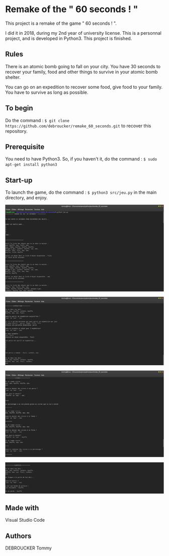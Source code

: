 # Remake of the " 60 seconds ! "

This project is a remake of the game " 60 seconds ! ". 

I did it in 2018, during my 2nd year of university license. This is a personnal project, and is developed in Python3. This project is finished.

## Rules
There is an atomic bomb going to fall on your city. You have 30 seconds to recover your family, food and other things to survive in your atomic bomb shelter.

You can go on an expedition to recover some food, give food to your family. You have to survive as long as possible.

## To begin
Do the command :  `$ git clone https://github.com/debroucker/remake_60_seconds.git` to recover this repository.

## Prerequisite
You need to have Python3.
So, if you haven't it, do the command : `$ sudo apt-get install python3`

## Start-up
To launch the game, do the command : `$ python3 src/jeu.py` in the main directory, and enjoy.

![example](img/debut.png)

![example](img/exp.png)

![example](img/vivre.png)

![example](img/surprise.png)

## Made with
Visual Studio Code

## Authors
DEBROUCKER Tommy
